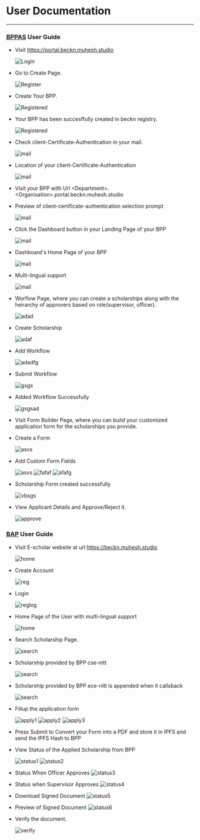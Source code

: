 # User Documentation
___


### **[BPPAS](./bppas-service/) User Guide**
* Visit https://portal.beckn.muhesh.studio

  ![Login](https://imgur.com/9X47paU.png)

* Go to Create Page.

  ![Register](https://imgur.com/UG1hneo.png)

* Create Your BPP.

  ![Registered](https://imgur.com/l8d94Jh.png)

* Your BPP has been succesffully created in beckn registry.

  ![Registered](https://imgur.com/gisoi61.png)

* Check client-Certificate-Authentication in your mail.

  ![mail](https://imgur.com/LrPjjFe.png)

* Location of your client-Certificate-Authentication 

  ![mail](https://imgur.com/BIbIQ2Z.png)

* Visit your BPP with Url \<Department>.\<Organisation>.portal.beckn.muhesh.studio

* Preview of client-certificate-authentication selection prompt

  ![mail](https://imgur.com/r7L40nF.png)

* Click the Dashboard button in your Landing Page of your BPP

  ![mail](https://imgur.com/0DMtZIj.png)

* Dashboard's Home Page of your BPP

  ![mail](https://imgur.com/IXIHnpw.png)

* Multi-lingual support

  ![mail](https://imgur.com/wispOlp.png)

* Worflow Page, where you can create a scholarships along with the heirarchy of approvers based on role(supervisor, officer).

  ![adad](https://imgur.com/07TTNLk.png)

* Create Scholarship
  
  ![adaf](https://imgur.com/d3JV2RL.png)

* Add Workflow

  ![adadfg](https://imgur.com/XcmxAz5.png)

* Submit Workflow

  ![gsgs](https://imgur.com/hfhyreM.png)

* Added Workflow Successfully

  ![gsgsad](https://imgur.com/sBZznhW.png)

* Visit Form Builder Page, where you can build your customized application form for the scholarships you provide.

* Create a Form

  ![asvs](https://imgur.com/h2oI7op.png)

* Add Custom Form Fields

  ![asvs](https://imgur.com/MBHlMo6.png)
  ![fafaf](https://imgur.com/BES7ej1.png)
  ![afafg](https://imgur.com/gUzPt5x.png)

* Scholarship Form created successfully

  ![vbsgs](https://imgur.com/G83C8jF.png)

* View Applicant Details and Approve/Reject it.

  ![approve](https://imgur.com/dwmQmgB.png)


### **[BAP](./bap-service/) User Guide**

* Visit E-scholar website at url https://beckn.muhesh.studio

  ![home](https://imgur.com/rBjmuny.png)

* Create Account 

  ![reg](https://imgur.com/60X1tQA.png)

* Login

  ![reglog](https://imgur.com/gvsL4Qa.png)  

* Home Page of the User with multi-lingual support

  ![home](https://imgur.com/w3DcfrR.png)

* Search Scholarship Page.

  ![search](https://imgur.com/iS8DI6U.png)

* Scholarship provided by BPP cse-nitt

  ![search](https://imgur.com/t1SWNKB.png)

* Scholarship provided by BPP ece-nitt is appended when it callsback

  ![search](https://imgur.com/0hT6LuG.png)

* Fillup the application form

  ![apply1](https://imgur.com/ymguIM1.png)
  ![apply2](https://imgur.com/jsViPyU.png)
  ![apply3](https://imgur.com/eyvqNfn.png)

* Press Submit to Convert your Form into a PDF and store it in IPFS and send the IPFS Hash to BPP 

* View Status of the Applied Scholarship from BPP

  ![status1](https://imgur.com/vzqfhT1.png)
  ![status2](https://imgur.com/bfmc3Sf.png)
* Status When Officer Approves
  ![status3](https://imgur.com/mIq3q4O.png)
* Status when Supervisor Approves
  ![status4](https://imgur.com/9g78bxp.png)
* Download Signed Document
  ![status5](https://imgur.com/J5g1Aum.png)
* Preview of Signed Document
  ![status6](https://imgur.com/D28EAQX.png)

* Verify the document.

  ![verify](https://imgur.com/zIquwZU.png)